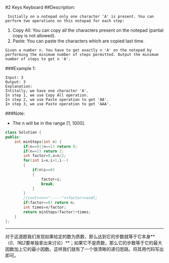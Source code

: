 #2 Keys Keyboard
##Description:
```
 Initially on a notepad only one character 'A' is present. You can perform two operations on this notepad for each step:
```
   1. Copy All: You can copy all the characters present on the notepad (partial copy is not allowed).
   2. Paste: You can paste the characters which are copied last time.
```
Given a number n. You have to get exactly n 'A' on the notepad by performing the minimum number of steps permitted. Output the minimum number of steps to get n 'A'.
```
###Example 1:
```
Input: 3
Output: 3
Explanation:
Intitally, we have one character 'A'.
In step 1, we use Copy All operation.
In step 2, we use Paste operation to get 'AA'.
In step 3, we use Paste operation to get 'AAA'.
```
###Note:

   - The n will be in the range [1, 1000].
```cpp
class Solution {
public:
    int minSteps(int n) {
        if(n==0||n==1) return 0;
        if(n==2) return 2;
        int factor=0,x=n/2;
        for(int i=x;i>1;i--)
        {
            if(n%i==0)
            {
                factor=i;
                break;
            }
        }
        //cout<<n<<"-----"<<factor<<endl;
        if(factor==0) return n;
        int times=n/factor;
        return minSteps(factor)+times;
    }
};
```
***************************
对于这道题我们发现如果给定的数为质数，那么达到它的步数就等于它本身**（*0*、*1*和*2*要单独拿出来讨论）**；如果它不是质数，那么它的步数等于它的最大因数加上它的最小因数。这样我们就有了一个很清晰的递归思路。将其用代码写出即可。